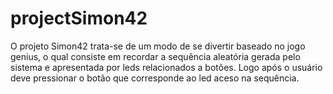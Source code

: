 # projectSimon42

O projeto Simon42 trata-se de um modo de se divertir baseado no jogo genius, o qual consiste em recordar a sequência aleatória gerada pelo sistema e apresentada por leds relacionados a botões. Logo após o usuário deve pressionar o botão que corresponde ao led aceso na sequência.
